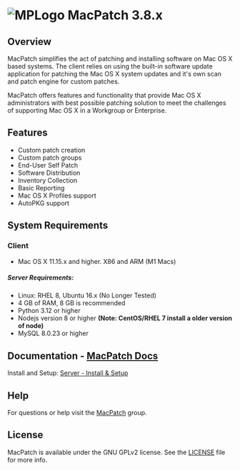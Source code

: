 # ![MPLogo](./images/MPLogo_3_64x64.png) MacPatch 3.8.x

## Overview
MacPatch simplifies the act of patching and installing software on Mac OS X based systems. The client relies on using the built-in software update application for patching the Mac OS X system updates and it's own scan and patch engine for custom patches. 

MacPatch offers features and functionality that provide Mac OS X administrators with best possible patching solution to meet the challenges of supporting Mac OS X in a Workgroup or Enterprise.

## Features

* Custom patch creation
* Custom patch groups
* End-User Self Patch
* Software Distribution
* Inventory Collection
* Basic Reporting
* Mac OS X Profiles support
* AutoPKG support

## System Requirements

### Client 
* Mac OS X 11.15.x and higher. X86 and ARM (M1 Macs)

##### Server Requirements: 
* Linux: RHEL 8, Ubuntu 16.x (No Longer Tested)
* 4 GB of RAM, 8 GB is recommended
* Python 3.12 or higher
* Nodejs version 8 or higher **(Note: CentOS/RHEL 7 install a older version of node)**
* MySQL 8.0.23 or higher 

## Documentation - [MacPatch Docs](https://macpatch-docs.llnl.gov)

Install and Setup: [Server - Install & Setup](https://macpatch-docs.llnl.gov/server_install.html)

## Help
For questions or help visit the [MacPatch](https://groups.google.com/d/forum/macpatch) group.

## License

MacPatch is available under the GNU GPLv2 license. See the [LICENSE](LICENSE "License") file for more info.
